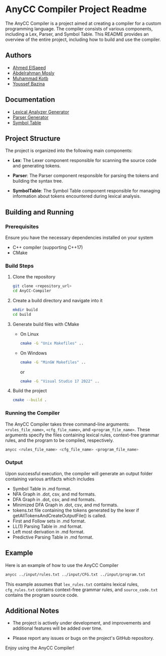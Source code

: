 # AnyCC Compiler Project Readme

The AnyCC Compiler is a project aimed at creating a compiler for a custom programming language. The compiler consists of
various components, including a Lex, Parser, and Symbol Table. This README provides an overview of the entire project,
including how to build and use the compiler.

## Authors

- [Ahmed ElSaeed](https://github.com/Ahmedelsa3eed)
- [Abdelrahman Mosly](https://github.com/AbdelrahmanMosly)
- [Muhammad Kotb](https://github.com/MuhammadKotb)
- [Youssef Bazina](https://github.com/Bazina)

## Documentation

- [Lexical Analyzer Generator](https://github.com/anycc-org/anycc/blob/ANYCC-54-Write-Documentation/docs/Lexical%20Analyzer%20Generator.md)
- [Parser Generator](https://github.com/anycc-org/anycc/blob/ANYCC-54-Write-Documentation/docs/Parser%20Generator.md)
- [Symbol Table](https://github.com/anycc-org/anycc/blob/ANYCC-54-Write-Documentation/docs/Symbol%20Table.md)

## Project Structure

The project is organized into the following main components:

- **Lex**: The Lexer component responsible for scanning the source code and generating tokens.

- **Parser**: The Parser component responsible for parsing the tokens and building the syntax tree.

- **SymbolTable**: The Symbol Table component responsible for managing information about tokens encountered during
  lexical analysis.

## Building and Running

### Prerequisites

Ensure you have the necessary dependencies installed on your system

- C++ compiler (supporting C++17)
- CMake

### Build Steps

1. Clone the repository

    ```bash
    git clone <repository_url>
    cd AnyCC-Compiler
    ```

2. Create a build directory and navigate into it

    ```bash
    mkdir build
    cd build
    ```

3. Generate build files with CMake

    - On Linux
        ```bash
        cmake -G "Unix Makefiles" ..
        ```
    - On Windows
        ```bash
        cmake -G "MinGW Makefiles" ..
        ```
      or
        ```bash
        cmake -G "Visual Studio 17 2022" ..
        ```

4. Build the project
      ```bash
      cmake --build .
      ```

### Running the Compiler

The AnyCC Compiler takes three command-line arguments: `<rules_file_name>`, `<cfg_file_name>`,
and `<program_file_name>`. These arguments specify the files containing lexical rules, context-free grammar rules, and
the program to be compiled, respectively.

```bash
anycc <rules_file_name> <cfg_file_name> <program_file_name>
```

### Output

Upon successful execution, the compiler will generate an output folder containing various artifacts which includes

- Symbol Table in .md format.
- NFA Graph in .dot, csv, and md formats.
- DFA Graph in .dot, csv, and md formats.
- Minimized DFA Graph in .dot, csv, and md formats.
- tokens.txt file containing the tokens generated by the lexer if getAllTokensAndCreateOutputFile() is called.
- First and Follow sets in .md format.
- LL(1) Parsing Table in .md format.
- Left most derivation in .md format.
- Predictive Parsing Table in .md format.

## Example

Here is an example of how to use the AnyCC Compiler

```bash
anycc ../input/rules.txt ../input/CFG.txt ../input/program.txt
```

This example assumes that `lex_rules.txt` contains lexical rules, `cfg_rules.txt` contains context-free grammar rules,
and `source_code.txt` contains the program source code.

## Additional Notes

- The project is actively under development, and improvements and additional features will be added over time.

- Please report any issues or bugs on the project's GitHub repository.

Enjoy using the AnyCC Compiler!
